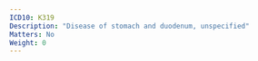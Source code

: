 ```yaml
---
ICD10: K319
Description: "Disease of stomach and duodenum, unspecified"
Matters: No
Weight: 0
---
```

